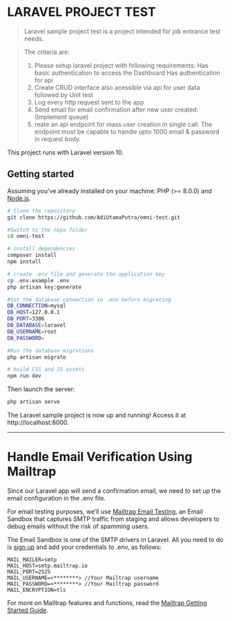 # LARAVEL PROJECT TEST

> Laravel sample project test is a project intended for job entrance test needs.

> The criteria are:
> 1. Please setup laravel project with following requirements:
>     Has basic authentication to access the Dashboard
>     Has authentication for api
> 2. Create CRUD interface also acessible via api for user data followed by Unit test
> 3. Log every http request sent to the app
> 4. Send email for email confirmation after new user created. (Implement queue)
> 5. reate an api endpoint for mass user creation in single call. The endpoint must be capable to handle upto 1000 email & password in request body.

This project runs with Laravel version 10.

## Getting started

Assuming you've already installed on your machine: PHP (>= 8.0.0) and [Node.js](https://nodejs.org).

``` bash
# Clone the repository
git clone https://github.com/AdiUtamaPutra/omni-test.git

#Switch to the repo folder
cd omni-test

# install dependencies
composer install
npm install

# create .env file and generate the application key
cp .env.example .env
php artisan key:generate

#Set the database connection in .env before migrating
DB_CONNECTION=mysql
DB_HOST=127.0.0.1
DB_PORT=3306
DB_DATABASE=laravel
DB_USERNAME=root
DB_PASSWORD=

#Run the database migrations
php artisan migrate

# build CSS and JS assets
npm run dev

```

Then launch the server:

``` bash
php artisan serve
```

The Laravel sample project is now up and running! Access it at http://localhost:8000.

----------
# Handle Email Verification Using Mailtrap

Since our Laravel app will send a confirmation email, we need to set up the email configuration in the .env file.

For email testing purposes, we’ll use [Mailtrap Email Testing](https://mailtrap.io/email-sandbox/), an Email Sandbox that captures SMTP traffic from staging and allows developers to debug emails without the risk of spamming users.

The Email Sandbox is one of the SMTP drivers in Laravel. All you need to do is [sign up](https://mailtrap.io/register/signup?ref=header) and add your credentials to .env, as follows:

    MAIL_MAILER=smtp  
    MAIL_HOST=smtp.mailtrap.io  
    MAIL_PORT=2525  
    MAIL_USERNAME=<********> //Your Mailtrap username  
    MAIL_PASSWORD=<********> //Your Mailtrap password
    MAIL_ENCRYPTION=tls

For more on Mailtrap features and functions, read the [Mailtrap Getting Started Guide](https://help.mailtrap.io/article/12-getting-started-guide).